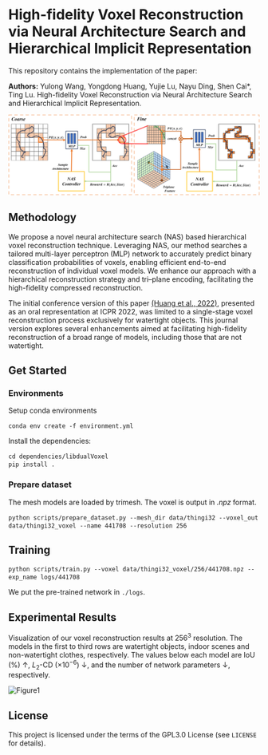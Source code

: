 # High-fidelity Voxel Reconstruction via Neural Architecture Search and Hierarchical Implicit Representation

This repository contains the implementation of the paper:

__Authors:__ Yulong Wang, Yongdong Huang, Yujie Lu, Nayu Ding, Shen Cai*, Ting Lu.
High-fidelity Voxel Reconstruction via Neural Architecture Search and Hierarchical Implicit Representation.

![Figure2](figure/Figure2.png)



## Methodology

We propose a novel neural architecture search (NAS) based hierarchical voxel reconstruction technique. Leveraging NAS, our method searches a tailored multi-layer perceptron (MLP) network to accurately predict binary classification probabilities of voxels, enabling efficient end-to-end reconstruction of individual voxel models. We enhance our approach with a hierarchical reconstruction strategy and tri–plane encoding, facilitating the high-fidelity compressed reconstruction. 

The initial conference version of this paper [(Huang et al., 2022)](https://github.com/cscvlab/VoxelReconstruction-NAS), presented as an oral representation at ICPR 2022, was limited to a single-stage voxel reconstruction process exclusively for watertight objects. This journal version explores several enhancements aimed at facilitating high-fidelity reconstruction of a broad range of models, including those that are not watertight.

## Get Started

### Environments

Setup conda environments

```shell
conda env create -f environment.yml
```

Install the dependencies:

```shell
cd dependencies/libdualVoxel
pip install .
```

### Prepare dataset

The mesh models are loaded by trimesh. The voxel is output in *.npz* format.

```shell
python scripts/prepare_dataset.py --mesh_dir data/thingi32 --voxel_out data/thingi32_voxel --name 441708 --resolution 256
```

## Training

```shell
python scripts/train.py --voxel data/thingi32_voxel/256/441708.npz --exp_name logs/441708
```

We put the pre-trained network in `./logs`.



## Experimental Results
Visualization of our voxel reconstruction results at $256^3$ resolution. The models in the first to third rows are watertight objects, indoor scenes and non-watertight clothes, respectively. The values below each model are IoU (\%) $\uparrow$, $\textit{L}_2$-CD ($\times 10^{-6}$) $\downarrow$, and the number of network parameters $\downarrow$, respectively.

![Figure1](figure/Figure1.png)



## License

This project is licensed under the terms of the GPL3.0 License (see `LICENSE` for details).



